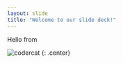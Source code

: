 ```yaml
---
layout: slide
title: "Welcome to our slide deck!"
---
```


Hello from

![codercat](https://octodex.github.com/images/codercat.jpg)
{: .center}
